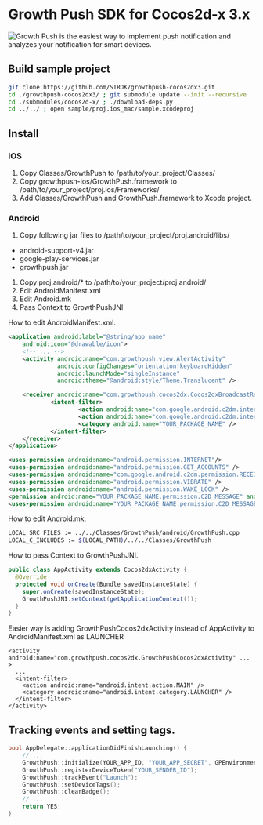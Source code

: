 Growth Push SDK for Cocos2d-x 3.x
===================

![Growth Push](https://growthpush.com/) is the easiest way to implement push notification and analyzes your notification for smart devices.

## Build sample project

```bash
git clone https://github.com/SIROK/growthpush-cocos2dx3.git
cd ./growthpush-cocos2dx3/ ; git submodule update --init --recursive
cd ./submodules/cocos2d-x/ ; ./download-deps.py
cd ../../ ; open sample/proj.ios_mac/sample.xcodeproj
```

## Install

### iOS

1. Copy Classes/GrowthPush to /path/to/your_project/Classes/
1. Copy growthpush-ios/GrowthPush.framework to /path/to/your_project/proj.ios/Frameworks/
1. Add Classes/GrowthPush and GrowthPush.framework to Xcode project.

### Android

1. Copy following jar files to /path/to/your_project/proj.android/libs/
  - android-support-v4.jar
  - google-play-services.jar
  - growthpush.jar
1. Copy proj.android/* to /path/to/your_project/proj.android/
1. Edit AndroidManifest.xml
1. Edit Android.mk
1. Pass Context to GrowthPushJNI

How to edit AndroidManifest.xml.

```xml
<application android:label="@string/app_name"
    android:icon="@drawable/icon">
    <!-- ... -->
    <activity android:name="com.growthpush.view.AlertActivity" 
              android:configChanges="orientation|keyboardHidden"
              android:launchMode="singleInstance"
              android:theme="@android:style/Theme.Translucent" />

    <receiver android:name="com.growthpush.cocos2dx.Cocos2dxBroadcastReceiver" android:permission="com.google.android.c2dm.permission.SEND" >
            <intent-filter>
                    <action android:name="com.google.android.c2dm.intent.RECEIVE" />
                    <action android:name="com.google.android.c2dm.intent.REGISTRATION" />
                    <category android:name="YOUR_PACKAGE_NAME" />
            </intent-filter>
    </receiver>
</application>

<uses-permission android:name="android.permission.INTERNET"/>
<uses-permission android:name="android.permission.GET_ACCOUNTS" />
<uses-permission android:name="com.google.android.c2dm.permission.RECEIVE" />
<uses-permission android:name="android.permission.VIBRATE" />
<uses-permission android:name="android.permission.WAKE_LOCK" />
<permission android:name="YOUR_PACKAGE_NAME.permission.C2D_MESSAGE" android:protectionLevel="signature" />
<uses-permission android:name="YOUR_PACKAGE_NAME.permission.C2D_MESSAGE" />
```

How to edit Android.mk.

```bash
LOCAL_SRC_FILES := ../../Classes/GrowthPush/android/GrowthPush.cpp
LOCAL_C_INCLUDES := $(LOCAL_PATH)/../../Classes/GrowthPush
```

How to pass Context to GrowthPushJNI.

```java
public class AppActivity extends Cocos2dxActivity {
  @Override
  protected void onCreate(Bundle savedInstanceState) {
    super.onCreate(savedInstanceState);
    GrowthPushJNI.setContext(getApplicationContext());
  }
}
```

Easier way is adding GrowthPushCocos2dxActivity instead of AppActivity to AndroidManifest.xml as LAUNCHER

```
<activity android:name="com.growthpush.cocos2dx.GrowthPushCocos2dxActivity" ... >
  ...
  <intent-filter>
    <action android:name="android.intent.action.MAIN" />
    <category android:name="android.intent.category.LAUNCHER" />
  </intent-filter>
</activity>
```

## Tracking events and setting tags.


```cpp
bool AppDelegate::applicationDidFinishLaunching() {
    // ...
    GrowthPush::initialize(YOUR_APP_ID, "YOUR_APP_SECRET", GPEnvironmentDevelopment, true);
    GrowthPush::registerDeviceToken("YOUR_SENDER_ID");
    GrowthPush::trackEvent("Launch");
    GrowthPush::setDeviceTags();
    GrowthPush::clearBadge();
    // ...
    return YES;
}
```
